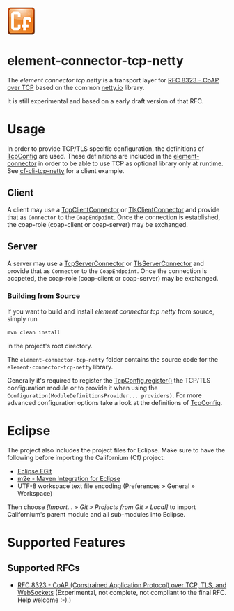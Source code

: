 ![Californium logo](../cf_64.png)

# element-connector-tcp-netty

The _element connector tcp netty_  is a transport layer for [RFC 8323 - CoAP over TCP](https://tools.ietf.org/html/rfc8323) based on the common [netty.io](https://github.com/netty/netty) library. 

It is still experimental and based on a early draft version of that RFC.

# Usage

In order to provide TCP/TLS specific configuration, the definitions of [TcpConfig](../element-connector/src/main/java/org/eclipse/californium/elements/config/TcpConfig.java) are used. These definitions are included in the [element-connector](../element-connector) in order to be able to use TCP as optional library only at runtime. See 
[cf-cli-tcp-netty](../cf-utils/cf-cli-tcp-netty) for a client example.

## Client

A client may use a [TcpClientConnector](src/main/java/org/eclipse/californium/elements/tcp/netty/TcpClientConnector.java) or [TlsClientConnector](src/main/java/org/eclipse/californium/elements/tcp/netty/TlsClientConnector.java) and provide that as `Connector` to the `CoapEndpoint`. Once the connection is established, the coap-role (coap-client or coap-server) may be exchanged.

## Server

A server may use a [TcpServerConnector](src/main/java/org/eclipse/californium/elements/tcp/netty/TcpServerConnector.java) or [TlsServerConnector](src/main/java/org/eclipse/californium/elements/tcp/netty/TlsServerConnector.java) and provide that as `Connector` to the `CoapEndpoint`. Once the connection is accpeted, the coap-role (coap-client or coap-server) may be exchanged.

### Building from Source

If you want to build and install  _element connector tcp netty_  from source, simply run

```sh
mvn clean install
```

in the project's root directory.

The `element-connector-tcp-netty` folder contains the source code for the `element-connector-tcp-netty` library.

Generally it's required to register the [TcpConfig.register()](../element-connector/src/main/java/org/eclipse/californium/elements/config/TcpConfig.java) the TCP/TLS configuration module or to provide it when using the `Configuration(ModuleDefinitionsProvider... providers)`.
For more advanced configuration options take a look at the definitions of [TcpConfig](../element-connector/src/main/java/org/eclipse/californium/elements/config/TcpConfig.java).

# Eclipse

The project also includes the project files for Eclipse. Make sure to have the
following before importing the Californium (Cf) project:

* [Eclipse EGit](http://www.eclipse.org/egit/)
* [m2e - Maven Integration for Eclipse](http://www.eclipse.org/m2e/)
* UTF-8 workspace text file encoding (Preferences &raquo; General &raquo; Workspace)

Then choose *[Import... &raquo; Git &raquo; Projects from Git &raquo; Local]*
to import Californium's parent module and all sub-modules into Eclipse.

# Supported Features

## Supported RFCs

- [RFC 8323 - CoAP (Constrained Application Protocol) over TCP, TLS, and WebSockets](https://tools.ietf.org/html/rfc8323) (Experimental, not complete, not compliant to the final RFC. Help welcome :-).)

